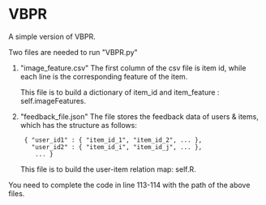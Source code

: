 # VBPR


A simple version of VBPR.

Two files are needed to run "VBPR.py"

1. "image_feature.csv" The first column of the csv file is item id, while each line is the corresponding feature of the item. 

     This file is to build a dictionary of item_id and item_feature : self.imageFeatures.

2. "feedback_file.json"  The file stores the feedback data of users & items, which has the structure as follows:

        { "user_id1" : { "item_id_1", "item_id_2", ... },
          "user_id2" : { "item_id_i", "item_id_j", ... },
           ... }
     This file is to build the user-item relation map: self.R.

You need to complete the code in line 113-114 with the path of the above files.
